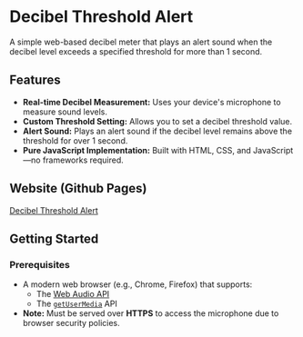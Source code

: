 # Decibel Threshold Alert

A simple web-based decibel meter that plays an alert sound when the decibel level exceeds a specified threshold for more than 1 second.

## Features

- **Real-time Decibel Measurement:** Uses your device's microphone to measure sound levels.
- **Custom Threshold Setting:** Allows you to set a decibel threshold value.
- **Alert Sound:** Plays an alert sound if the decibel level remains above the threshold for over 1 second.
- **Pure JavaScript Implementation:** Built with HTML, CSS, and JavaScript—no frameworks required.

## Website (Github Pages)

[Decibel Threshold Alert](https://faywyn.github.io/decibel-threshold-alert/)

## Getting Started

### Prerequisites

- A modern web browser (e.g., Chrome, Firefox) that supports:
  - The [Web Audio API](https://developer.mozilla.org/en-US/docs/Web/API/Web_Audio_API)
  - The [`getUserMedia`](https://developer.mozilla.org/en-US/docs/Web/API/MediaDevices/getUserMedia) API
- **Note:** Must be served over **HTTPS** to access the microphone due to browser security policies.
